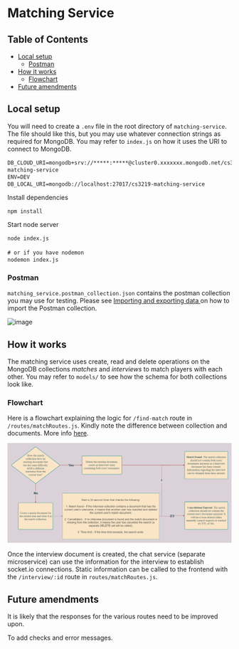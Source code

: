 # Matching Service
## Table of Contents
  * [Local setup](#local-setup)
    + [Postman](#postman)
  * [How it works](#how-it-works)
    + [Flowchart](#flowchart)
  * [Future amendments](#future-amendments)

## Local setup
You will need to create a `.env` file in the root directory of `matching-service`. The file should like this, but you may use whatever connection strings as required for MongoDB. You may refer to `index.js` on how it uses the URI to connect to MongoDB.
```
DB_CLOUD_URI=mongodb+srv://*****:*****@cluster0.xxxxxxx.mongodb.net/cs3219-matching-service
ENV=DEV
DB_LOCAL_URI=mongodb://localhost:27017/cs3219-matching-service
```

Install dependencies
```
npm install
```

Start node server
```
node index.js

# or if you have nodemon
nodemon index.js
```

### Postman
`matching_service.postman_collection.json` contains the postman collection you may use for testing.
Please see [Importing and exporting data
](https://learning.postman.com/docs/getting-started/importing-and-exporting-data/) on how to import the Postman collection.

![image](https://user-images.githubusercontent.com/43946966/189924595-35c74493-a654-4506-9b37-b6bbffe3307d.png)


## How it works
The matching service uses create, read and delete operations on the MongoDB collections *matches* and *interviews* to match players with each other. You may refer to `models/` to see how the schema for both collections look like.

### Flowchart
Here is a flowchart explaining the logic for `/find-match` route in `/routes/matchRoutes.js`. Kindly note the difference between collection and documents. More info [here](https://www.geeksforgeeks.org/mongodb-database-collection-and-document/).

![Flowchart](matching-service-flowchart.drawio.png)



Once the interview document is created, the chat service (separate microservice) can use the information for the interview to establish socket.io connections. Static information can be called to the frontend with the `/interview/:id` route in `routes/matchRoutes.js`. 

## Future amendments
It is likely that the responses for the various routes need to be improved upon.

To add checks and error messages.